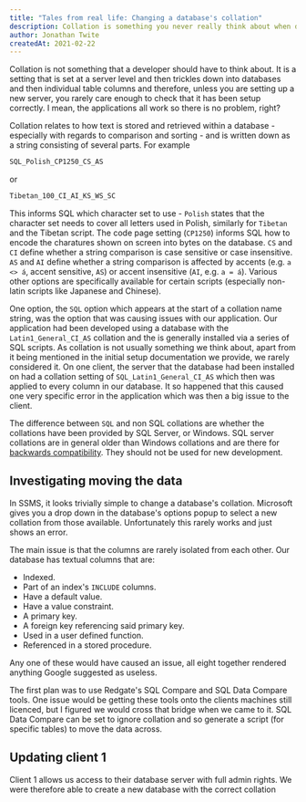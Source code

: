 ```yaml
---
title: "Tales from real life: Changing a database's collation"
description: Collation is something you never really think about when developing on a database, yet when you discover that it has been set wrong, correcting it can be a right hassle.
author: Jonathan Twite
createdAt: 2021-02-22
---
```


Collation is not something that a developer should have to think about.  It is a setting that is set at a server level and then trickles down into databases and then individual table columns and therefore, unless you are setting up a new server, you rarely care enough to check that it has been setup correctly.  I mean, the applications all work so there is no problem, right?

Collation relates to how text is stored and retrieved within a database - especially with regards to comparison and sorting - and is written down as a string consisting of several parts.  For example

```sql
SQL_Polish_CP1250_CS_AS
```

or

```sql
Tibetan_100_CI_AI_KS_WS_SC
```

This informs SQL which character set to use - `Polish` states that the character set needs to cover all letters used in Polish, similarly for `Tibetan` and the Tibetan script. The code page setting (`CP1250`) informs SQL how to encode the charatures shown on screen into bytes on the database.  `CS` and `CI` define whether a string comparison is case sensitive or case insensitive.  `AS` and `AI` define whether a string comparison is affected by accents (e.g. `a <> á`, accent sensitive, `AS`) or accent insensitive (`AI`, e.g. `a = á`).  Various other options are specifically available for certain scripts (especially non-latin scripts like Japanese and Chinese).

One option, the `SQL` option which appears at the start of a collation name string, was the option that was causing issues with our application.  Our application had been developed using a database with the `Latin1_General_CI_AS` collation and the is generally installed via a series of SQL scripts.  As collation is not usually something we think about, apart from it being mentioned in the initial setup documentation we provide, we rarely considered it.  On one client, the server that the database had been installed on had a collation setting of `SQL_Latin1_General_CI_AS` which then was applied to every column in our database.  It so happened that this caused one very specific error in the application which was then a big issue to the client.

The difference between `SQL` and non SQL collations are whether the collations have been provided by SQL Server, or Windows.  SQL server collations are in general older than Windows collations and are there for [backwards compatibility](https://docs.microsoft.com/en-us/sql/relational-databases/collations/collation-and-unicode-support?view=sql-server-ver15#SQL-collations).  They should not be used for new development.

## Investigating moving the data

In SSMS, it looks trivially simple to change a database's collation.  Microsoft gives you a drop down in the database's options popup to select a new collation from those available.  Unfortunately this rarely works and just shows an error.

The main issue is that the columns are rarely isolated from each other.  Our database has textual columns that are:

* Indexed.
* Part of an index's `INCLUDE` columns.
* Have a default value.
* Have a value constraint.
* A primary key.
* A foreign key referencing said primary key.
* Used in a user defined function.
* Referenced in a stored procedure.

Any one of these would have caused an issue, all eight together rendered anything Google suggested as useless.

The first plan was to use Redgate's SQL Compare and SQL Data Compare tools.  One issue would be getting these tools onto the clients machines still licenced, but I figured we would cross that bridge when we came to it.  SQL Data Compare can be set to ignore collation and so generate a script (for specific tables) to move the data across.



## Updating client 1

Client 1 allows us access to their database server with full admin rights.  We were therefore able to create a new database with the correct collation